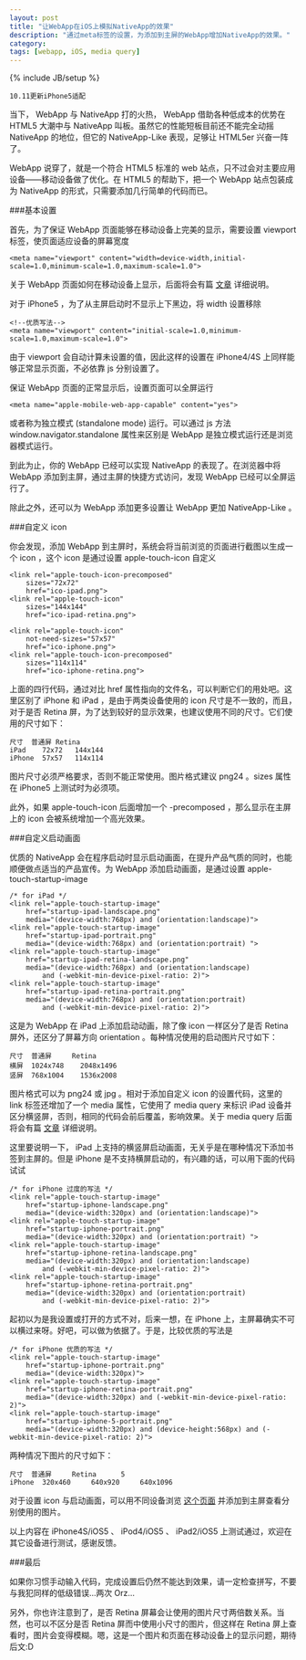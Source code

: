 ```yaml
---
layout: post
title: "让WebApp在iOS上模拟NativeApp的效果"
description: "通过meta标签的设置，为添加到主屏的WebApp增加NativeApp的效果。"
category: 
tags: [webapp, iOS, media query]
---
```

{% include JB/setup %}

	10.11更新iPhone5适配

当下， WebApp 与 NativeApp 打的火热， WebApp 借助各种低成本的优势在 HTML5 大潮中与 NativeApp 叫板。虽然它的性能短板目前还不能完全动摇 NativeApp 的地位，但它的 NativeApp-Like 表现，足够让 HTML5er 兴奋一阵了。

WebApp 说穿了，就是一个符合 HTML5 标准的 web 站点，只不过会对主要应用设备——移动设备做了优化。在 HTML5 的帮助下，把一个 WebApp 站点包装成为 NativeApp 的形式，只需要添加几行简单的代码而已。

###基本设置

首先，为了保证 WebApp 页面能够在移动设备上完美的显示，需要设置 viewport 标签，使页面适应设备的屏幕宽度

	<meta name="viewport" content="width=device-width,initial-scale=1.0,minimum-scale=1.0,maximum-scale=1.0">

关于 WebApp 页面如何在移动设备上显示，后面将会有篇 [文章](#todo) 详细说明。

对于 iPhone5 ，为了从主屏启动时不显示上下黑边，将 width 设置移除

	<!--优质写法-->
	<meta name="viewport" content="initial-scale=1.0,minimum-scale=1.0,maximum-scale=1.0">

由于 viewport 会自动计算未设置的值，因此这样的设置在 iPhone4/4S 上同样能够正常显示页面，不必依靠 js 分别设置了。

保证 WebApp 页面的正常显示后，设置页面可以全屏运行

	<meta name="apple-mobile-web-app-capable" content="yes">

或者称为独立模式 (standalone mode) 运行。可以通过 js 方法 window.navigator.standalone 属性来区别是 WebApp 是独立模式运行还是浏览器模式运行。

到此为止，你的 WebApp 已经可以实现 NativeApp 的表现了。在浏览器中将 WebApp 添加到主屏，通过主屏的快捷方式访问，发现 WebApp 已经可以全屏运行了。

除此之外，还可以为 WebApp 添加更多设置让 WebApp 更加 NativeApp-Like 。

###自定义 icon

你会发现，添加 WebApp 到主屏时，系统会将当前浏览的页面进行截图以生成一个 icon ，这个 icon 是通过设置 apple-touch-icon 自定义

	<link rel="apple-touch-icon-precomposed" 
		sizes="72x72"
		href="ico-ipad.png">
	<link rel="apple-touch-icon"             
		sizes="144x144"
		href="ico-ipad-retina.png">
	
	<link rel="apple-touch-icon"             
		not-need-sizes="57x57"
		href="ico-iphone.png">
	<link rel="apple-touch-icon-precomposed" 
		sizes="114x114"
		href="ico-iphone-retina.png">

上面的四行代码，通过对比 href 属性指向的文件名，可以判断它们的用处吧。这里区别了 iPhone 和 iPad ，是由于两类设备使用的 icon 尺寸是不一致的，而且，对于是否 Retina 屏，为了达到较好的显示效果，也建议使用不同的尺寸。它们使用的尺寸如下：

	尺寸	普通屏	Retina
	iPad	72x72	144x144
	iPhone	57x57	114x114

图片尺寸必须严格要求，否则不能正常使用。图片格式建议 png24 。sizes 属性在 iPhone5 上测试时为必须项。

此外，如果 apple-touch-icon 后面增加一个 -precomposed ，那么显示在主屏上的 icon 会被系统增加一个高光效果。

###自定义启动画面

优质的 NativeApp 会在程序启动时显示启动画面，在提升产品气质的同时，也能顺便做点适当的产品宣传。为 WebApp 添加启动画面，是通过设置 apple-touch-startup-image 

	/* for iPad */
	<link rel="apple-touch-startup-image"  
		href="startup-ipad-landscape.png"        
		media="(device-width:768px) and (orientation:landscape)">
	<link rel="apple-touch-startup-image"  
		href="startup-ipad-portrait.png"         
		media="(device-width:768px) and (orientation:portrait) ">
	<link rel="apple-touch-startup-image"  
		href="startup-ipad-retina-landscape.png" 
		media="(device-width:768px) and (orientation:landscape) 
			and (-webkit-min-device-pixel-ratio: 2)">
	<link rel="apple-touch-startup-image"  
		href="startup-ipad-retina-portrait.png"  
		media="(device-width:768px) and (orientation:portrait)  
			and (-webkit-min-device-pixel-ratio: 2)">

这是为 WebApp 在 iPad 上添加启动动画，除了像 icon 一样区分了是否 Retina 屏外，还区分了屏幕方向 orientation 。每种情况使用的启动图片尺寸如下：

	尺寸	普通屏		Retina
	横屏	1024x748	2048x1496
	竖屏	768x1004	1536x2008

图片格式可以为 png24 或 jpg 。相对于添加自定义 icon 的设置代码，这里的 link 标签还增加了一个 media 属性，它使用了 media query 来标识 iPad 设备并区分横竖屏，否则，相同的代码会前后覆盖，影响效果。关于 media query 后面将会有篇 [文章](#todo) 详细说明。

这里要说明一下， iPad 上支持的横竖屏启动画面，无关乎是在哪种情况下添加书签到主屏的。但是 iPhone 是不支持横屏启动的，有兴趣的话，可以用下面的代码试试

	/* for iPhone 过度的写法 */
	<link rel="apple-touch-startup-image" 
		href="startup-iphone-landscape.png"        
		media="(device-width:320px) and (orientation:landscape)">
	<link rel="apple-touch-startup-image" 
		href="startup-iphone-portrait.png"         
		media="(device-width:320px) and (orientation:portrait) ">
	<link rel="apple-touch-startup-image" 
		href="startup-iphone-retina-landscape.png" 
		media="(device-width:320px) and (orientation:landscape) 
			and (-webkit-min-device-pixel-ratio: 2)">
	<link rel="apple-touch-startup-image" 
		href="startup-iphone-retina-portrait.png"  
		media="(device-width:320px) and (orientation:portrait)  
			and (-webkit-min-device-pixel-ratio: 2)">

起初以为是我设置或打开的方式不对，后来一想，在 iPhone 上，主屏幕确实不可以横过来呀。好吧，可以做为依据了。于是，比较优质的写法是

	/* for iPhone 优质的写法 */
	<link rel="apple-touch-startup-image" 
		href="startup-iphone-portrait.png"        
		media="(device-width:320px)">
	<link rel="apple-touch-startup-image" 
		href="startup-iphone-retina-portrait.png" 
		media="(device-width:320px) and (-webkit-min-device-pixel-ratio: 2)">
	<link rel="apple-touch-startup-image" 
		href="startup-iphone-5-portrait.png" 
		media="(device-width:320px) and (device-height:568px) and (-webkit-min-device-pixel-ratio: 2)">

两种情况下图片的尺寸如下：

	尺寸	普通屏		Retina		5
	iPhone	320x460		640x920		640x1096

对于设置 icon 与启动画面，可以用不同设备浏览 [这个页面](/WebAppHelper/package/AddToHomeScreen) 并添加到主屏查看分别使用的图片。

以上内容在 iPhone4S/iOS5 、 iPod4/iOS5 、 iPad2/iOS5 上测试通过，欢迎在其它设备进行测试，感谢反馈。

###最后

如果你习惯手动输入代码，完成设置后仍然不能达到效果，请一定检查拼写，不要与我犯同样的低级错误...两次 Orz...

另外，你也许注意到了，是否 Retina 屏幕会让使用的图片尺寸两倍数关系。当然，也可以不区分是否 Retina 屏而中使用小尺寸的图片，但这样在 Retina 屏上查看时，图片会变得模糊。嗯，这是一个图片和页面在移动设备上的显示问题，期待后文:D













 


